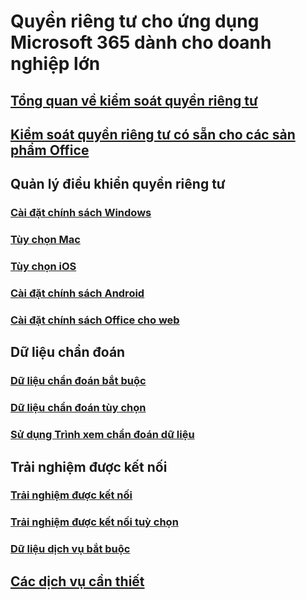 # Quyền riêng tư cho ứng dụng Microsoft 365 dành cho doanh nghiệp lớn

## [Tổng quan về kiểm soát quyền riêng tư](overview-privacy-controls.md)
## [Kiểm soát quyền riêng tư có sẵn cho các sản phẩm Office](products-versions-privacy-controls.md)

## Quản lý điều khiển quyền riêng tư
### [Cài đặt chính sách Windows](manage-privacy-controls.md)
### [Tùy chọn Mac](mac-privacy-preferences.md)
### [Tùy chọn iOS](ios-privacy-preferences.md)
### [Cài đặt chính sách Android](android-privacy-controls.md)
### [Cài đặt chính sách Office cho web](office-web-privacy-controls.md)

## Dữ liệu chẩn đoán
### [Dữ liệu chẩn đoán bắt buộc](required-diagnostic-data.md)
### [Dữ liệu chẩn đoán tùy chọn](optional-diagnostic-data.md)
### [Sử dụng Trình xem chẩn đoán dữ liệu](https://support.microsoft.com/office/cf761ce9-d805-4c60-a339-4e07f3182855)

## Trải nghiệm được kết nối
### [Trải nghiệm được kết nối](connected-experiences.md)
### [Trải nghiệm được kết nối tuỳ chọn](optional-connected-experiences.md)
### [Dữ liệu dịch vụ bắt buộc](required-service-data.md)

## [Các dịch vụ cần thiết](essential-services.md)